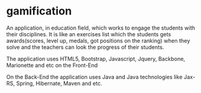 # gamification
An application, in education field, which works to engage the students with their disciplines. It is like an exercises list which the students gets awards(scores, level up, medals, got positions on the ranking) when they solve and the teachers can look the progress of their students.

The application uses HTML5, Bootstrap, Javascript, Jquery, Backbone, Marionette and etc on the Front-End  

On the Back-End the application uses Java and Java technologies like Jax-RS, Spring, Hibernate, Maven and etc.
